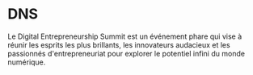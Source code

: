 # DNS
Le Digital Entrepreneurship Summit est un événement phare qui vise à réunir les esprits les plus brillants, les innovateurs audacieux et les passionnés d'entrepreneuriat pour explorer le potentiel infini du monde numérique.
